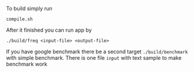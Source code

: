 To build simply run
```
compile.sh
```
After it finished you can run app by
```
./build/freq <input-file> <output-file>
```
If you have google benchmark there be a second target ```./build/benchmark```
with simple benchmark.
There is one file ```input``` with text sample to make benchmark work
